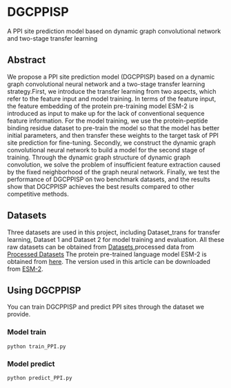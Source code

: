 # DGCPPISP
  A PPI site prediction model based on dynamic graph convolutional network and two-stage transfer learning
## Abstract
  We propose a PPI site prediction model (DGCPPISP) based on a dynamic graph convolutional neural network and a two-stage transfer learning strategy.First, we introduce the transfer learning from two aspects, which refer to the feature input and model training. In terms of the feature input, the feature embedding of the protein pre-training model ESM-2 is introduced as input to make up for the lack of conventional sequence feature information. For the model training, we use the protein-peptide binding residue dataset to pre-train the model so that the model has better initial parameters, and then transfer these weights to the target task of PPI site prediction for fine-tuning. Secondly, we construct the dynamic graph convolutional neural network to build a model for the second stage of training. Through the dynamic graph structure of dynamic graph convolution, we solve the problem of insufficient feature extraction caused by the fixed neighborhood of the graph neural network. Finally, we test the performance of DGCPPISP on two benchmark datasets, and the results show that DGCPPISP achieves the best results compared to other competitive methods. 
## Datasets
  Three datasets are used in this project, including Dataset_trans for transfer learning, Dataset 1 and Dataset 2 for model training and evaluation. All these raw datasets can be obtained from [Datasets](https://github.com/CSUBioGroup/DeepPPISP),processed data from [Processed Datasets](https://drive.google.com/file/d/123x5dxfpJnoGoNRs-ARS5wed-seusGTh/view?usp=sharing) 
  The protein pre-trained language model ESM-2 is obtained from [here](https://github.com/facebookresearch/esm). The version used in this article can be downloaded from [ESM-2](https://pan.baidu.com/s/17hyyi2mQQaf5jljmcgLbjQ?pwd=esm2).
## Using DGCPPISP
  You can train DGCPPISP and predict PPI sites through the dataset we provide.
### Model train
```
python train_PPI.py
```
### Model predict
```
python predict_PPI.py
```
